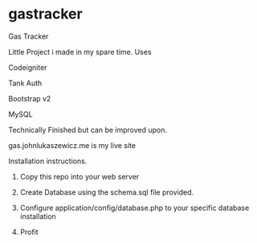 gastracker
==========

Gas Tracker

Little Project i made in my spare time.
Uses 

Codeigniter

Tank Auth

Bootstrap v2

MySQL


Technically Finished but can be improved upon. 

gas.johnlukaszewicz.me is my live site

Installation instructions. 

1. Copy this repo into your web server

2. Create Database using the schema.sql file provided.

3. Configure application/config/database.php to your specific database installation

4. Profit